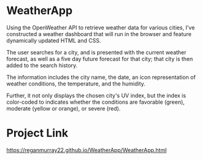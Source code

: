 # WeatherApp

Using the OpenWeather API to retrieve weather data for various cities, I've constructed a weather dashboard that will run in the browser and feature dynamically updated HTML and CSS.

The user searches for a city, and is presented with the current weather forecast, as well as a five day future forecast for that city; that city is then added to the search history.

The information includes the city name, the date, an icon representation of weather conditions, the temperature, and the humidity.

Further, it not only displays the chosen city's UV index, but the index is color-coded to indicates whether the conditions are favorable (green), moderate (yellow or orange), or severe (red).


# Project Link
https://reganmurray22.github.io/WeatherApp/WeatherApp.html
